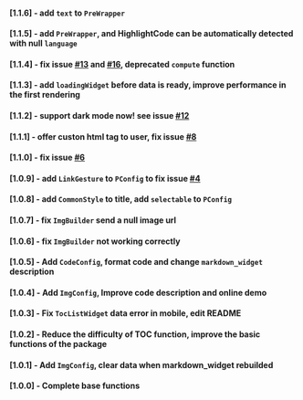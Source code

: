 #### [1.1.6] -  add `text` to `PreWrapper`

#### [1.1.5] -  add `PreWrapper`, and **HighlightCode** can be automatically detected with null `language`

#### [1.1.4] - fix issue [#13](https://github.com/asjqkkkk/markdown_widget/issues/13) and [#16](https://github.com/asjqkkkk/markdown_widget/issues/16), deprecated `compute` function

#### [1.1.3] - add `loadingWidget` before data is ready, improve performance in the first rendering

#### [1.1.2] - support dark mode now! see issue [#12](https://github.com/asjqkkkk/markdown_widget/issues/12)

#### [1.1.1] - offer custon html tag to user, fix issue [#8](https://github.com/asjqkkkk/markdown_widget/issues/8)

#### [1.1.0] - fix issue [#6](https://github.com/asjqkkkk/markdown_widget/issues/6)

#### [1.0.9] - add `LinkGesture` to  `PConfig` to fix issue [#4](https://github.com/asjqkkkk/markdown_widget/issues/4)

#### [1.0.8] - add `CommonStyle` to title, add `selectable` to `PConfig`

#### [1.0.7] - fix `ImgBuilder` send a null image url

#### [1.0.6] - fix `ImgBuilder` not working correctly

#### [1.0.5] - Add `CodeConfig`, format code and change `markdown_widget` description

#### [1.0.4] - Add `ImgConfig`, Improve code description and online demo

#### [1.0.3] - Fix `TocListWidget` data error in mobile, edit README

#### [1.0.2] - Reduce the difficulty of TOC function, improve the basic functions of the package

#### [1.0.1] - Add `ImgConfig`, clear data when markdown_widget rebuilded

#### [1.0.0] - Complete base functions
